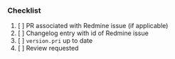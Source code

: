 ### Checklist
1. [ ] PR associated with Redmine issue (if applicable)
2. [ ] Changelog entry with id of Redmine issue
3. [ ] `version.pri` up to date
4. [ ] Review requested